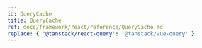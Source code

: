 ```yaml
---
id: QueryCache
title: QueryCache
ref: docs/framework/react/reference/QueryCache.md
replace: { '@tanstack/react-query': '@tanstack/vue-query' }
---
```

